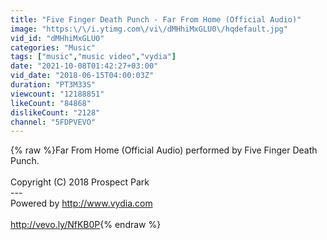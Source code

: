 ```yaml
---
title: "Five Finger Death Punch - Far From Home (Official Audio)"
image: "https:\/\/i.ytimg.com\/vi\/dMHhiMxGLU0\/hqdefault.jpg"
vid_id: "dMHhiMxGLU0"
categories: "Music"
tags: ["music","music video","vydia"]
date: "2021-10-08T01:42:27+03:00"
vid_date: "2018-06-15T04:00:03Z"
duration: "PT3M33S"
viewcount: "12188851"
likeCount: "84868"
dislikeCount: "2128"
channel: "5FDPVEVO"
---
```

{% raw %}Far From Home (Official Audio) performed by Five Finger Death Punch.<br /><br />Copyright (C) 2018 Prospect Park<br />---<br />Powered by <a rel="nofollow" target="blank" href="http://www.vydia.com">http://www.vydia.com</a><br /><br /><a rel="nofollow" target="blank" href="http://vevo.ly/NfKB0P">http://vevo.ly/NfKB0P</a>{% endraw %}
